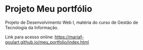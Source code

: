 # Projeto Meu portfólio

Projeto de Desenvolvimento Web I, matéria do curso de Gestão de Tecnologia da Informação.

Link para acesso online: https://mariaf-goulart.github.io/meu_portfolio/index.html
